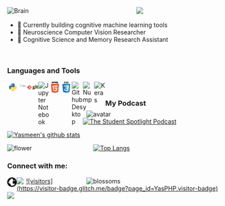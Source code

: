 <img align="left" alt="Brain" width="300" src="http://gifimage.net/wp-content/uploads/2017/10/cerebro-gif-tumblr-3.gif">


  <img src="https://github.com/vimalverma558/vimalverma558/blob/v2/img/hello.gif" width="20%">

<!-- - 📚  I'm a sophomore studying Psychology, Computer Science and Mathematics at the University of Toronto -->
- 🎯 Currently building cognitive machine learning tools
- 🧠 Neuroscience Computer Vision Researcher
- 🧪 Cognitive Science and Memory Research Assistant

<!-- -->
<br />

### Languages and Tools
<img align="left" alt="Python" width="26px" src="https://raw.githubusercontent.com/github/explore/80688e429a7d4ef2fca1e82350fe8e3517d3494d/topics/python/python.png" />
<img align="left" alt="Java" width="20px" src="https://raw.githubusercontent.com/github/explore/80688e429a7d4ef2fca1e82350fe8e3517d3494d/topics/java/java.png" />
<img align="left" alt="Git" width="26px" src="https://raw.githubusercontent.com/github/explore/80688e429a7d4ef2fca1e82350fe8e3517d3494d/topics/git/git.png" />
<img align="left" alt="Jupyter Notebook" width="26px" src="https://upload.wikimedia.org/wikipedia/commons/thumb/3/38/Jupyter_logo.svg/1200px-Jupyter_logo.svg.png" 
<img align="left" alt="Visual Studio Code" width="26px" src="https://raw.githubusercontent.com/github/explore/80688e429a7d4ef2fca1e82350fe8e3517d3494d/topics/visual-studio-code/visual-studio-code.png" />
<img align="left" alt="HTML5" width="26px" src="https://raw.githubusercontent.com/github/explore/80688e429a7d4ef2fca1e82350fe8e3517d3494d/topics/html/html.png" />
<img align="left" alt="CSS3" width="26px" src="https://raw.githubusercontent.com/github/explore/80688e429a7d4ef2fca1e82350fe8e3517d3494d/topics/css/css.png" />
<img align="left" alt="Github Desktop" width="26px" src="https://dl2.macupdate.com/images/icons256/39062.png?d=1522354604" />
<img align="left" alt="Numpy" width="26px" src="https://upload.wikimedia.org/wikipedia/commons/thumb/3/31/NumPy_logo_2020.svg/1024px-NumPy_logo_2020.svg.png" />
<img align="left" alt="Keras" width="26px" src="https://s3.amazonaws.com/keras.io/img/keras-logo-2018-large-1200.png" />

<br />

<img align="right" alt="avatar" width="320" src="https://64.media.tumblr.com/d4d71de9193c952ac5282e82a022cc81/tumblr_n118kxgjYu1s1rd1xo1_500.gif"> 

### My Podcast
[<img src="https://now-playing-codestackr.vercel.app/api/spotify-playing" alt="The Student Spotlight Podcast" width="350" />](https://open.spotify.com/show/48DzS7x134TsQuE7uvz9Wi)


[![Yasmeen's github stats](https://github-readme-stats.vercel.app/api?username=YasPHP&theme=graywhite&show_icons=true&hide=issues,contribs&include_all_commits=true&line_height=21&bg_color=0,EC6C6C,FFD479,FFFC79,73FA79)](https://github.com/YasPHP/github-readme-stats)


<img align="left" alt="flower" width="200" src="https://64.media.tumblr.com/d99bf2e645dbf2906213fc3242b23a6a/tumblr_nm1jo3gtmJ1snc5kxo1_500.gif">

[![Top Langs](https://github-readme-stats.vercel.app/api/top-langs/?username=YasPHP&layout=compact&show_icons=true&include_all_commits=true&bg_color=0,73FA79,73FDFF,7A81FF&theme=graywhite)](https://github.com/YasPHP/github-readme-stats)


### Connect with me:
<a href="https://yasmeenbrain.com/"> <img align="left" alt="yasmeenbrain.com" width="22px" src="https://raw.githubusercontent.com/iconic/open-iconic/master/svg/globe.svg" />
  
<a href="https://open.spotify.com/show/48DzS7x134TsQuE7uvz9Wi"><img align = "left" width="22px" src="https://www.iconsdb.com/icons/preview/black/spotify-xxl.png"/>

<img align="right" alt="blossoms" width="320" src="https://64.media.tumblr.com/2dcd9901cc9d125d4f4e161d9b7356f5/tumblr_n1mb7aXNNc1snc5kxo1_500.gif"> 
![visitors](https://visitor-badge.glitch.me/badge?page_id=YasPHP.visitor-badge)

<br />

<img src="https://media.giphy.com/media/jpVnC65DmYeyRL4LHS/giphy.gif" width="20%">
